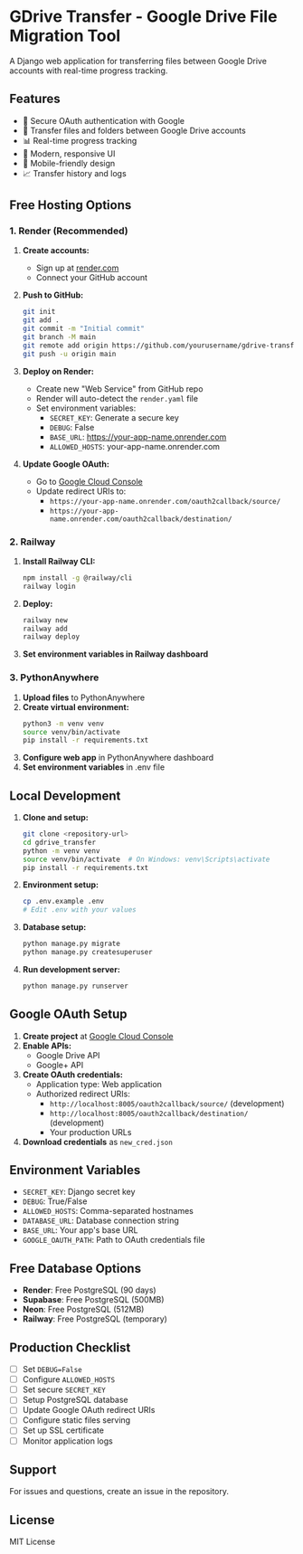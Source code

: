 # GDrive Transfer - Google Drive File Migration Tool

A Django web application for transferring files between Google Drive accounts with real-time progress tracking.

## Features

- 🔐 Secure OAuth authentication with Google
- 📁 Transfer files and folders between Google Drive accounts
- 📊 Real-time progress tracking
- 🎨 Modern, responsive UI
- 📱 Mobile-friendly design
- 📈 Transfer history and logs

## Free Hosting Options

### 1. Render (Recommended)

1. **Create accounts:**
   - Sign up at [render.com](https://render.com)
   - Connect your GitHub account

2. **Push to GitHub:**
   ```bash
   git init
   git add .
   git commit -m "Initial commit"
   git branch -M main
   git remote add origin https://github.com/yourusername/gdrive-transfer.git
   git push -u origin main
   ```

3. **Deploy on Render:**
   - Create new "Web Service" from GitHub repo
   - Render will auto-detect the `render.yaml` file
   - Set environment variables:
     - `SECRET_KEY`: Generate a secure key
     - `DEBUG`: False
     - `BASE_URL`: https://your-app-name.onrender.com
     - `ALLOWED_HOSTS`: your-app-name.onrender.com

4. **Update Google OAuth:**
   - Go to [Google Cloud Console](https://console.cloud.google.com)
   - Update redirect URIs to:
     - `https://your-app-name.onrender.com/oauth2callback/source/`
     - `https://your-app-name.onrender.com/oauth2callback/destination/`

### 2. Railway

1. **Install Railway CLI:**
   ```bash
   npm install -g @railway/cli
   railway login
   ```

2. **Deploy:**
   ```bash
   railway new
   railway add
   railway deploy
   ```

3. **Set environment variables in Railway dashboard**

### 3. PythonAnywhere

1. **Upload files** to PythonAnywhere
2. **Create virtual environment:**
   ```bash
   python3 -m venv venv
   source venv/bin/activate
   pip install -r requirements.txt
   ```
3. **Configure web app** in PythonAnywhere dashboard
4. **Set environment variables** in .env file

## Local Development

1. **Clone and setup:**
   ```bash
   git clone <repository-url>
   cd gdrive_transfer
   python -m venv venv
   source venv/bin/activate  # On Windows: venv\Scripts\activate
   pip install -r requirements.txt
   ```

2. **Environment setup:**
   ```bash
   cp .env.example .env
   # Edit .env with your values
   ```

3. **Database setup:**
   ```bash
   python manage.py migrate
   python manage.py createsuperuser
   ```

4. **Run development server:**
   ```bash
   python manage.py runserver
   ```

## Google OAuth Setup

1. **Create project** at [Google Cloud Console](https://console.cloud.google.com)
2. **Enable APIs:**
   - Google Drive API
   - Google+ API
3. **Create OAuth credentials:**
   - Application type: Web application
   - Authorized redirect URIs:
     - `http://localhost:8005/oauth2callback/source/` (development)
     - `http://localhost:8005/oauth2callback/destination/` (development)
     - Your production URLs
4. **Download credentials** as `new_cred.json`

## Environment Variables

- `SECRET_KEY`: Django secret key
- `DEBUG`: True/False
- `ALLOWED_HOSTS`: Comma-separated hostnames
- `DATABASE_URL`: Database connection string
- `BASE_URL`: Your app's base URL
- `GOOGLE_OAUTH_PATH`: Path to OAuth credentials file

## Free Database Options

- **Render**: Free PostgreSQL (90 days)
- **Supabase**: Free PostgreSQL (500MB)
- **Neon**: Free PostgreSQL (512MB)
- **Railway**: Free PostgreSQL (temporary)

## Production Checklist

- [ ] Set `DEBUG=False`
- [ ] Configure `ALLOWED_HOSTS`
- [ ] Set secure `SECRET_KEY`
- [ ] Setup PostgreSQL database
- [ ] Update Google OAuth redirect URIs
- [ ] Configure static files serving
- [ ] Set up SSL certificate
- [ ] Monitor application logs

## Support

For issues and questions, create an issue in the repository.

## License

MIT License